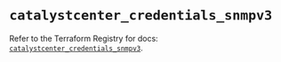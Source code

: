 # `catalystcenter_credentials_snmpv3`

Refer to the Terraform Registry for docs: [`catalystcenter_credentials_snmpv3`](https://registry.terraform.io/providers/ciscodevnet/catalystcenter/0.4.0/docs/resources/credentials_snmpv3).
